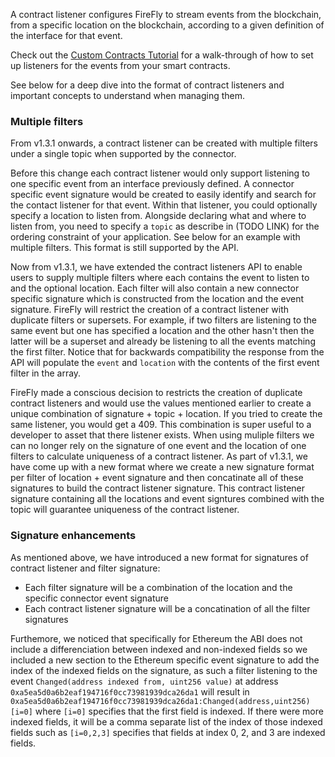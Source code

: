 A contract listener configures FireFly to stream events from the blockchain,
from a specific location on the blockchain, according to a given definition
of the interface for that event.

Check out the [Custom Contracts Tutorial](../../tutorials/custom_contracts/index.md) for
a walk-through of how to set up listeners for the events from your smart contracts.
 

See below for a deep dive into the format of contract listeners and important concepts to understand when managing them. 

###  Multiple filters

From v1.3.1 onwards, a contract listener can be created with multiple filters under a single topic when supported by the connector. 

Before this change each contract listener would only support listening to one specific event from an interface previously defined. A connector specific event signature would be created to easily identify and search for the contact listener for that event. Within that listener, you could optionally specify a location to listen from. Alongside declaring what and where to listen from, you need to specify a `topic` as describe in (TODO LINK) for the ordering constraint of your application. See below for an example with multiple filters. This format is still supported by the API.

Now from v1.3.1, we have extended the contract listeners API to enable users to supply multiple filters where each contains the event to listen to and the optional location. Each filter will also contain a new connector specific signature which is constructed from the location and the event signature. FireFly will restrict the creation of a contract listener with duplicate filters or supersets. For example, if two filters are listening to the same event but one has specified a location and the other hasn't then the latter will be a superset and already be listening to all the events matching the first filter. Notice that for backwards compatibility the response from the API will populate the `event` and `location` with the contents of the first event filter in the array.

FireFly made a conscious decision to restricts the creation of duplicate contract listeners and would use the values mentioned earlier to create a unique combination of signature + topic + location. If you tried to create the same listener, you would get a 409. This combination is super useful to a developer to asset that there listener exists. When using muliple filters we can no longer rely on the signature of one event and the location of one filters to calculate uniqueness of a contract listener. As part of v1.3.1, we have come up with a new format where we create a new signature format per filter of location + event signature and then concatinate all of these signatures to build the contract listener signature. This contract listener signature containing all the locations and event signtures combined with the topic will guarantee uniqueness of the contract listener. 

### Signature enhancements

As mentioned above, we have introduced a new format for signatures of contract listener and filter signature:
- Each filter signature will be a combination of the location and the specific connector event signature
- Each contract listener signature will be a concatination of all the filter signatures

Furthemore, we noticed that specifically for Ethereum the ABI does not include a differenciation between indexed and non-indexed fields so we included a new section to the Ethereum specific event signature to add the index of the indexed fields on the signature, as such a filter listening to the event `Changed(address indexed from, uint256 value)` at address `0xa5ea5d0a6b2eaf194716f0cc73981939dca26da1` will result in `0xa5ea5d0a6b2eaf194716f0cc73981939dca26da1:Changed(address,uint256) [i=0]` where `[i=0]` specifies that the first field is indexed. If there were more indexed fields, it will be a comma separate list of the index of those indexed fields such as `[i=0,2,3]` specifies that fields at index 0, 2, and 3 are indexed fields.